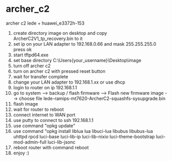 # archer_c2
archer c2 lede + huawei_e3372h-153

1. create directory image on desktop and copy ArcherC2V1_tp_recovery.bin to it
2. set ip on your LAN adapter to 192.168.0.66 and mask 255.255.255.0 press ok
3. start tftpd64.exe
4. set base directory C:\Users\{your_username}\Desktop\image
5. turn off archer c2
6. turn on archer c2 with pressed reset button
7. wait for transfer complete
8. change your LAN adapter to 192.168.1.xx or use dhcp
7. login to router on ip 192.168.1.1
8. go to system --> backup / flash firmware --> Flash new firmware image --> choose file lede-ramips-mt7620-ArcherC2-squashfs-sysupgrade.bin
9. flash image
10. wait for router to reboot
11. connect internet to WAN port
12. use putty to connect to ssh 192.168.1.1
13. use command "opkg update"
14. use command "opkg install liblua lua libuci-lua libubus libubus-lua uhttpd rpcd luci-base luci-lib-ip luci-lib-nixio luci-theme-bootstrap luci-mod-admin-full luci-lib-jsonc
15. reboot router with command reboot
16. enjoy :)
